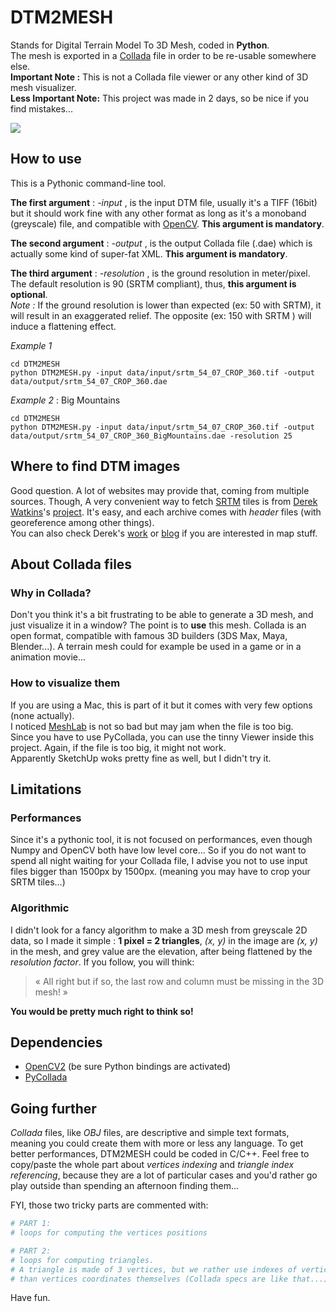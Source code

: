 # DTM2MESH
Stands for Digital Terrain Model To 3D Mesh, coded in **Python**.  
The mesh is exported in a [Collada](https://de.wikipedia.org/wiki/Collada_(Speicherformat)) file in order to be re-usable somewhere else.  
**Important Note :** This is not a Collada file viewer or any other kind of 3D mesh visualizer.  
**Less Important Note:** This project was made in 2 days, so be nice if you find mistakes...

![](https://raw.githubusercontent.com/jonathanlurie/DTM2MESH/master/doc/scheme.jpg)

## How to use

This is a Pythonic command-line tool.  

**The first argument** : *-input* , is the input DTM file, usually it's a TIFF (16bit) but it should work fine with any other format as long as it's a monoband (greyscale) file, and compatible with [OpenCV](https://github.com/Itseez/opencv). **This argument is mandatory**.  

**The second argument** : *-output* , is the output Collada file (.dae) which is actually some kind of super-fat XML. **This argument is mandatory**.  

**The third argument** : *-resolution* , is the ground resolution in meter/pixel. The default resolution is 90 (SRTM compliant), thus, **this argument is optional**.   
*Note :* If the ground resolution is lower than expected (ex: 50 with SRTM), it will result in an exaggerated relief. The opposite (ex: 150 with SRTM ) will induce a flattening effect.

*Example 1*

```shell
cd DTM2MESH
python DTM2MESH.py -input data/input/srtm_54_07_CROP_360.tif -output data/output/srtm_54_07_CROP_360.dae
```

*Example 2* : Big Mountains

```shell
cd DTM2MESH
python DTM2MESH.py -input data/input/srtm_54_07_CROP_360.tif -output data/output/srtm_54_07_CROP_360_BigMountains.dae -resolution 25
```

## Where to find DTM images

Good question. A lot of websites may provide that, coming from multiple sources. Though, A very convenient way to fetch [SRTM](https://en.wikipedia.org/wiki/Shuttle_Radar_Topography_Mission) tiles is from [Derek Watkins](https://twitter.com/dwtkns)'s [project](http://dwtkns.com/srtm). It's easy, and each archive comes with *header* files (with georeference among other things).  
You can also check Derek's [work](http://dwtkns.com/portfolio/) or [blog](http://blog.dwtkns.com/) if you are interested in map stuff.


## About Collada files

### Why in Collada?
Don't you think it's a bit frustrating to be able to generate a 3D mesh, and just visualize it in a window? The point is to **use** this mesh. Collada is an open format, compatible with famous 3D builders (3DS Max, Maya, Blender...). A terrain mesh could for example be used in a game or in a animation movie...

### How to visualize them
If you are using a Mac, this is part of it but it comes with very few options (none actually).  
I noticed [MeshLab](http://meshlab.sourceforge.net/) is not so bad but may jam when the file is too big.  
Since you have to use PyCollada, you can use the tinny Viewer inside this project. Again, if the file is too big, it might not work.  
Apparently SketchUp woks pretty fine as well, but I didn't try it.


## Limitations

### Performances
Since it's a pythonic tool, it is not focused on performances, even though Numpy and OpenCV both have low level core... So if you do not want to spend all night waiting for your Collada file, I advise you not to use input files bigger than 1500px by 1500px. (meaning you may have to crop your SRTM tiles...) 

### Algorithmic
I didn't look for a fancy algorithm to make a 3D mesh from greyscale 2D data, so I made it simple : **1 pixel =  2 triangles**, *(x, y)* in the image are *(x, y)* in the mesh, and grey value are the elevation, after being flattened by the *resolution factor*. If you follow, you will think: 

> « All right but if so, the last row and column must be missing in the 3D mesh! »  

**You would be pretty much right to think so!**



## Dependencies

- [OpenCV2](https://github.com/Itseez/opencv) (be sure Python bindings are activated)
- [PyCollada](https://github.com/pycollada/pycollada)


## Going further
*Collada* files, like *OBJ* files, are descriptive and simple text formats, meaning you could create them with more or less any language. To get better performances, DTM2MESH could be coded in C/C++.  Feel free to copy/paste the whole part about *vertices indexing* and *triangle index referencing*, because they are a lot of particular cases and you'd rather go play outside than spending an afternoon finding them...  

FYI, those two tricky parts are commented with:

```python
# PART 1:
# loops for computing the vertices positions
```

```python
# PART 2:
# loops for computing triangles.
# A triangle is made of 3 vertices, but we rather use indexes of vertices
# than vertices coordinates themselves (Collada specs are like that...)
```

Have fun.

